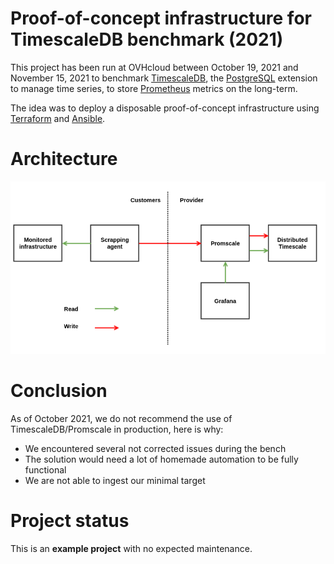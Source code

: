 # Proof-of-concept infrastructure for TimescaleDB benchmark (2021)

This project has been run at OVHcloud between October 19, 2021 and November 15,
2021 to benchmark [TimescaleDB](https://github.com/timescale/timescaledb), the
[PostgreSQL](https://www.postgresql.org/) extension to manage time series, to
store [Prometheus](https://prometheus.io/) metrics on the long-term.

The idea was to deploy a disposable proof-of-concept infrastructure using
[Terraform](https://www.terraform.io/) and [Ansible](https://www.ansible.com/).

# Architecture

![Benchmark architecture](images/benchmark-architecture.png)

# Conclusion

As of October 2021, we do not recommend the use of TimescaleDB/Promscale in
production, here is why:

- We encountered several not corrected issues during the bench
- The solution would need a lot of homemade automation to be fully functional
- We are not able to ingest our minimal target

# Project status

This is an **example project** with no expected maintenance.
